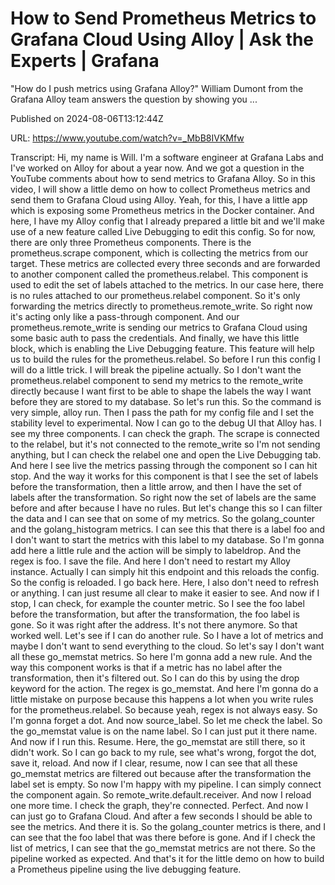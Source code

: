 # How to Send Prometheus Metrics to Grafana Cloud Using Alloy | Ask the Experts | Grafana

"How do I push metrics using Grafana Alloy?" William Dumont from the Grafana Alloy team answers the question by showing you ...

Published on 2024-08-06T13:12:44Z

URL: https://www.youtube.com/watch?v=_MbB8IVKMfw

Transcript: Hi, my name is Will. I'm a software engineer at Grafana Labs
and I've worked on Alloy for about a year now. And we got a question in the YouTube
comments about how to send metrics to Grafana Alloy. So in this video, I will show a little demo on how
to collect Prometheus metrics and send them to Grafana Cloud
using Alloy. Yeah, for this, I have a little app which is
exposing some Prometheus metrics in the Docker container. And here, I have my Alloy config that
I already prepared a little bit and we'll make use of a new
feature called Live Debugging to edit this config. So for now, there are only three
Prometheus components. There is the prometheus.scrape component, which is collecting the
metrics from our target. These metrics are collected every three
seconds and are forwarded to another component called the prometheus.relabel. This component is used to edit
the set of labels attached to the metrics. In our case here, there is no rules attached to
our prometheus.relabel component. So it's only forwarding the metrics
directly to prometheus.remote_write. So right now it's acting only
like a pass-through component. And our prometheus.remote_write
is sending our metrics to Grafana Cloud using
some basic auth to pass the credentials. And finally,
we have this little block, which is enabling the
Live Debugging feature. This feature will help us to build
the rules for the prometheus.relabel. So before I run this config
I will do a little trick. I will break the pipeline actually. So I don't want the
prometheus.relabel component to send my metrics to the
remote_write directly because
I want first to be able to shape the labels the way I want before
they are stored to my database. So let's run this. So the
command is very simple, alloy run. Then I pass the path
for my config file and I set the stability level to
experimental. Now I can go to the debug UI that Alloy has. I see my three components.
I can check the graph. The scrape is connected to the relabel, but it's not connected to the
remote_write so I'm not sending anything, but I can check the relabel
one and open the Live Debugging tab. And here I see live the metrics
passing through the component so I can hit stop. And the way it works for this
component is that I see the set of labels before the
transformation, then a little arrow, and then I have the set of
labels after the transformation. So right now the set of labels
are the same before and after because I have no rules. But let's change this so
I can filter the data and I can see that on some of my metrics. So the golang_counter and
the golang_histogram metrics. I can see this that there is
a label foo and I don't want to start the metrics with
this label to my database. So I'm gonna add here a little rule and the action will be
simply to labeldrop. And the regex is foo. I save the file. And here I don't need to
restart my Alloy instance. Actually I can simply hit
this endpoint and this reloads the config. So the config is reloaded. I go back here. Here, I also
don't need to refresh or anything. I can just resume all clear
to make it easier to see. And now if I stop, I can check, for example the counter metric. So I see the foo label
before the transformation, but after the transformation,
the foo label is gone. So it was right after the address. It's
not there anymore. So that worked well. Let's see if I can do another rule. So I have a lot of metrics and maybe
I don't want to send everything to the cloud. So let's say I don't want
all these go_memstat metrics. So here I'm gonna add a new rule. And the way this component
works is that if a metric has no label after the transformation,
then it's filtered out. So I can do this by using the
drop keyword for the action. The regex is go_memstat. And here I'm gonna do a little mistake
on purpose because this happens a lot when you write rules
for the prometheus.relabel. So because yeah, regex is not always easy.
So I'm gonna forget a dot. And now source_label. So
let me check the label. So the go_memstat value
is on the name label. So I can just put it there name. And
now if I run this. Resume. Here, the go_memstat are still there, so it didn't work. So I
can go back to my rule, see what's wrong, forgot
the dot, save it, reload. And now if I clear, resume, now I can see that all these go_memstat
metrics are filtered out because after the transformation the label set is empty. So now I'm happy with my pipeline. I can simply
connect the component again. So remote_write.default.receiver. And now I reload one more time. I check the graph, they're
connected. Perfect. And now I can just go to Grafana Cloud. And after a few seconds I
should be able to see the metrics. And there it is. So the golang_counter metrics is there, and I can see that the foo label
that was there before is gone. And if I check the list of metrics, I can see that the go_memstat
metrics are not there. So the pipeline worked as expected. And that's it for the little demo on
how to build a Prometheus pipeline using the live debugging feature.

